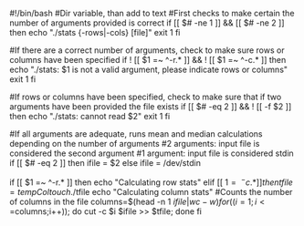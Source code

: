 #!/bin/bash
#Dir variable, than add to text
#First checks to make certain the number of arguments provided is correct
if [[ $# -ne 1 ]] && [[ $# -ne 2 ]]
then
    echo "./stats {-rows|-cols} [file]"
    exit 1
fi

#If there are a correct number of arguments, check to make sure rows or columns have been specified
if ! [[ $1 =~ ^-r.* ]] && ! [[ $1 =~ ^-c.* ]]
then
    echo "./stats: $1 is not a valid argument, please indicate rows or columns"
    exit 1
fi

#If rows or columns have been specified, check to make sure that if two arguments have been provided the file exists
if [[ $# -eq 2 ]] && ! [[ -f $2 ]]
then
    echo "./stats: cannot read $2"
    exit 1
fi

#If all arguments are adequate, runs mean and median calculations depending on the number of arguments
#2 arguments: input file is considered the second argument
#1 argument: input file is considered stdin
if [[ $# -eq 2 ]]
then
    ifile = $2
else
    ifile = /dev/stdin

if [[ $1 =~ ^-r.* ]]
then
    echo "Calculating row stats"
elif [[ $1 =~ ^-c.* ]]
then
    tfile = tempCol
    touch ./$tfile
    echo "Calculating column stats"
    #Counts the number of columns in the file
    columns=$(head -n 1 $ifile|wc -w)
    for((i=1; i<=$columns;i++)); do
        cut -c $i $ifile >> $tfile;
    done
fi